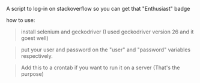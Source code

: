 A script to log-in on stackoverflow so you can get that "Enthusiast" badge

how to use:
> install selenium and geckodriver (I used geckodriver version 26 and it goest well)

> put your user and password on the "user" and "password" variables respectively.

> Add this to a crontab if you want to run it on a server (That's the purpose)
